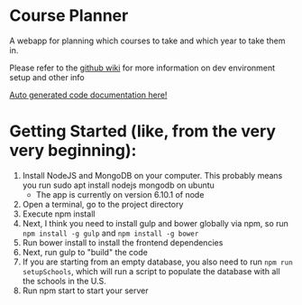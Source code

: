 Course Planner
=============

A webapp for planning which courses to take and which year to take them in.

Please refer to the <a href="https://github.com/rit-sse/CoursePlanner-/wiki" target="_blank">github wiki</a> for more information on dev environment setup and other info

<a href="https://rit-sse.github.io/CoursePlanner-/docs/gen/index.html" target="_blank">Auto generated code documentation here!</a>


# Getting Started (like, from the very very beginning):
1. Install NodeJS and MongoDB on your computer. This probably means you run sudo apt install nodejs mongodb on ubuntu
    * The app is currently on version 6.10.1 of node
2. Open a terminal, go to the project directory
3. Execute npm install
4. Next, I think you need to install gulp and bower globally via npm, so run `npm install -g gulp` and `npm install -g bower`
5. Run bower install to install the frontend dependencies
6. Next, run gulp to "build" the code
7. If you are starting from an empty database, you also need to run `npm run setupSchools`, which will run a script to populate the database with all the schools in the U.S.
8. Run npm start to start your server
